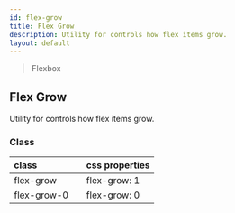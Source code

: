 ```yaml
---
id: flex-grow
title: Flex Grow
description: Utility for controls how flex items grow.
layout: default
---
```


> Flexbox

## Flex Grow

Utility for controls how flex items grow.

### Class

| <span class="px-3 py-1 text-white bg-charcoal-100 rounded-full">class</span> | | <span class="px-3 py-1 text-white bg-charcoal-100 rounded-full">css properties</span> |
|:--|:--|:--|
| flex-grow |  | flex-grow: 1 |
| flex-grow-0 |  | flex-grow: 0 |
